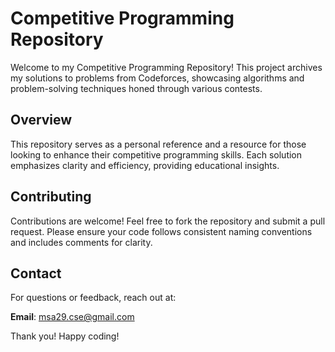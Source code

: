 # Competitive Programming Repository

Welcome to my Competitive Programming Repository! This project archives my solutions to problems from Codeforces, showcasing algorithms and problem-solving techniques honed through various contests.

## Overview

This repository serves as a personal reference and a resource for those looking to enhance their competitive programming skills. Each solution emphasizes clarity and efficiency, providing educational insights.

## Contributing

Contributions are welcome! Feel free to fork the repository and submit a pull request. Please ensure your code follows consistent naming conventions and includes comments for clarity.

## Contact

For questions or feedback, reach out at:

 **Email**: msa29.cse@gmail.com

Thank you! Happy coding!
